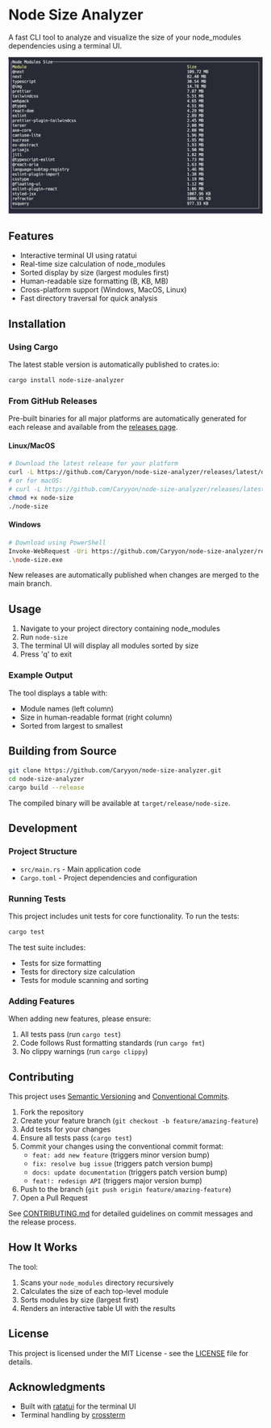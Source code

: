 # Node Size Analyzer

A fast CLI tool to analyze and visualize the size of your node_modules dependencies using a terminal UI.

![Screenshot of Node Size Analyzer](screenshot.png)

## Features

- Interactive terminal UI using ratatui
- Real-time size calculation of node_modules
- Sorted display by size (largest modules first)
- Human-readable size formatting (B, KB, MB)
- Cross-platform support (Windows, MacOS, Linux)
- Fast directory traversal for quick analysis

## Installation

### Using Cargo

The latest stable version is automatically published to crates.io:

```bash
cargo install node-size-analyzer
```

### From GitHub Releases

Pre-built binaries for all major platforms are automatically generated for each release and available from the [releases page](https://github.com/Caryyon/node-size-analyzer/releases).

#### Linux/MacOS

```bash
# Download the latest release for your platform
curl -L https://github.com/Caryyon/node-size-analyzer/releases/latest/download/node-size-linux -o node-size
# or for macOS: 
# curl -L https://github.com/Caryyon/node-size-analyzer/releases/latest/download/node-size-macos -o node-size
chmod +x node-size
./node-size
```

#### Windows

```bash
# Download using PowerShell
Invoke-WebRequest -Uri https://github.com/Caryyon/node-size-analyzer/releases/latest/download/node-size-windows.exe -OutFile node-size.exe
.\node-size.exe
```

New releases are automatically published when changes are merged to the main branch.

## Usage

1. Navigate to your project directory containing node_modules
2. Run `node-size`
3. The terminal UI will display all modules sorted by size
4. Press 'q' to exit

### Example Output

The tool displays a table with:
- Module names (left column)
- Size in human-readable format (right column)
- Sorted from largest to smallest

## Building from Source

```bash
git clone https://github.com/Caryyon/node-size-analyzer.git
cd node-size-analyzer
cargo build --release
```

The compiled binary will be available at `target/release/node-size`.

## Development

### Project Structure

- `src/main.rs` - Main application code
- `Cargo.toml` - Project dependencies and configuration

### Running Tests

This project includes unit tests for core functionality. To run the tests:

```bash
cargo test
```

The test suite includes:
- Tests for size formatting
- Tests for directory size calculation
- Tests for module scanning and sorting

### Adding Features

When adding new features, please ensure:
1. All tests pass (run `cargo test`)
2. Code follows Rust formatting standards (run `cargo fmt`)
3. No clippy warnings (run `cargo clippy`)

## Contributing

This project uses [Semantic Versioning](https://semver.org/) and [Conventional Commits](https://www.conventionalcommits.org/).

1. Fork the repository
2. Create your feature branch (`git checkout -b feature/amazing-feature`)
3. Add tests for your changes
4. Ensure all tests pass (`cargo test`)
5. Commit your changes using the conventional commit format:
   - `feat: add new feature` (triggers minor version bump)
   - `fix: resolve bug issue` (triggers patch version bump)
   - `docs: update documentation` (triggers patch version bump)
   - `feat!: redesign API` (triggers major version bump)
6. Push to the branch (`git push origin feature/amazing-feature`)
7. Open a Pull Request

See [CONTRIBUTING.md](CONTRIBUTING.md) for detailed guidelines on commit messages and the release process.

## How It Works

The tool:
1. Scans your `node_modules` directory recursively
2. Calculates the size of each top-level module
3. Sorts modules by size (largest first)
4. Renders an interactive table UI with the results

## License

This project is licensed under the MIT License - see the [LICENSE](LICENSE) file for details.

## Acknowledgments

- Built with [ratatui](https://github.com/ratatui-org/ratatui) for the terminal UI
- Terminal handling by [crossterm](https://github.com/crossterm-rs/crossterm)
